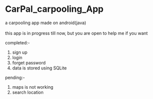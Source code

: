 # CarPal_carpooling_App
a carpooling app made on android(java)<br><br>
this app is in progress till now, but you are open to help me if you want<br> 

completed:- <ol>
<li>sign up</li>
<li>login</li>
<li>forget password</li>
<li>data is stored using SQLite</li></ol>
pending:- <ol>
<li>maps is not working</li>
<li>search location</li>
</ol><br>

